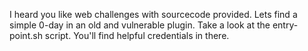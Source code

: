 I heard you like web challenges with sourcecode provided. Lets find a simple 0-day in an old and vulnerable plugin.
Take a look at the entry-point.sh script. You'll find helpful credentials in there.
